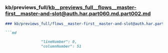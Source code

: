 ### kb/previews_full/kb__previews_full__flows__master-first__master-and-slot@auth.har.part060.md.part002.md

```md
### kb/previews_full/flows__master-first__master-and-slot@auth.har.part060.md (part 002)

```md

                "lineNumber": 0,
                "columnNumber": 51
```

```

```
